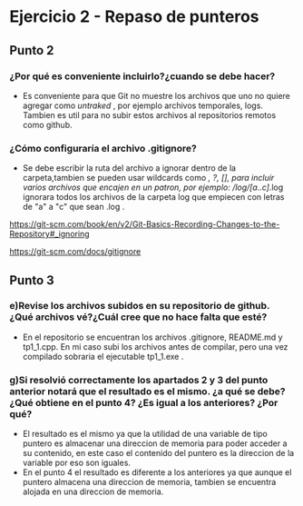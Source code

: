 # Ejercicio 2 - Repaso de punteros

## Punto 2
### ¿Por qué es conveniente incluirlo?¿cuando se debe hacer?

- Es conveniente para que Git no muestre los archivos que uno no quiere agregar como _untraked_ , por ejemplo archivos temporales, logs.
Tambien es util para no subir estos archivos al repositorios remotos como github.

### ¿Cómo configuraría el archivo .gitignore?

- Se debe escribir la ruta del archivo a ignorar dentro de la carpeta,tambien se pueden usar wildcards como *, ?, [], para incluir varios archivos que encajen en un patron, por ejemplo: /log/[a..c]*.log ignorara todos los archivos de la carpeta log que empiecen con letras de "a" a "c" que sean .log .

https://git-scm.com/book/en/v2/Git-Basics-Recording-Changes-to-the-Repository#_ignoring

https://git-scm.com/docs/gitignore

## Punto 3

### e)Revise los archivos subidos en su repositorio de github. ¿Qué archivos vé?¿Cuál cree que no hace falta que esté?

- En el repositorio se encuentran los archivos .gitignore, README.md y tp1_1.cpp. En mi caso subi los archivos antes de compilar, pero una vez compilado sobraria el ejecutable tp1_1.exe .

### g)Si resolvió correctamente los apartados 2 y 3 del punto anterior notará que el resultado es el mismo. ¿a qué se debe? ¿Qué obtiene en el punto 4? ¿Es igual a los anteriores? ¿Por qué? 

- El resultado es el mismo ya que la utilidad de una variable de tipo puntero es almacenar una direccion de memoria para poder acceder a su contenido, en este caso el contenido del puntero es la direccion de la variable por eso son iguales.
- En el punto 4 el resultado es diferente a los anteriores ya que aunque el puntero almacena una direccion de memoria, tambien se encuentra alojada en una direccion de memoria.